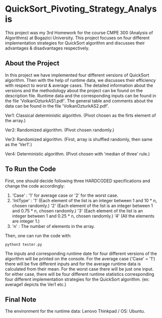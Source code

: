 # QuickSort_Pivoting_Strategy_Analysis
This project was my 3rd Homework for the course CMPE 300 (Analysis of Algorithms) at Bogazici University. This project focuses on four different implementation strategies for QuickSort algorithm and discusses their advantages &amp; disadvantages respectively.
## About the Project
In this project we have implemented four different versions of QuickSort algorithm. Then with the help of runtime data, we discusses their efficiency with respect to worst & average cases. The detailed information about the versions and the methodology about the project can be found on the description file.
Runtime data and the corresponding inputs can be found in the file 'VolkanOzturkAS1.pdf'. The general table and comments about the data can be found in the file 'VolkanOzturkAS2.pdf'.

Ver1: Classical deterministic algorithm. (Pivot chosen as the firts element of the array.)

Ver2: Randomized algorithm. (Pivot chosen randomly.)

Ver3: Randomized algorithm. (First, array is shuffled randomly, then same as the 'Ver1'.)

Ver4: Deterministic algorithm. (Pivot chosen with 'median of three' rule.)

## To Run the Code
First, one should decide following three HARDCODED specifications and change the code accordingly:
1) 'Case' : '1' for average case or '2' for the worst case.
2) 'IntType' : '1' (Each element of the list is an integer between 1 and 10 * n, chosen randomly.) '2' (Each element of the list is an integer between 1 and 0.75 * n, chosen randomly.) '3' (Each element of the list is an integer between 1 and 0.25 * n, chosen randomly.) '4' (All the elements are integer 1.)
3) 'n' : The number of elements in the array.

Then, one can run the code with:

```python3 tester.py```

The inputs and corresponding runtime date for four different versions of the algorithm will be printed on the console. For the average case ('Case' = '1') there will be five different inputs and for the average runtime data is calculated from their mean. For the worst case there will be just one input. for either case, there will be four different runtime statistics corresponding four different implementation strategies for the QuickSort algorithm. (ex: average1 depicts the Ver1 etc.)
## Final Note
The environment for the runtime data: Lenovo Thinkpad / OS: Ubuntu.
